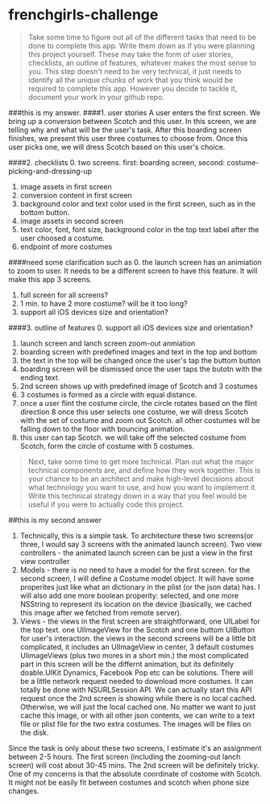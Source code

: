 # frenchgirls-challenge
>Take some time to figure out all of the different tasks that need to be done to complete this app. 
>Write them down as if you were planning this project yourself. These may take the form of user stories, checklists, an outline of features,
>whatever makes the most sense to you. 
>This step doesn't need to be very technical, it just needs to identify all the unique chunks of work that 
>you think would be required to complete this app. However you decide to tackle it, document your work in your github repo.

###this is my answer.
####1. user stories
A user enters the first screen. We bring up a conversion between Scotch and this user. In this screen, we are telling why and what will be the user's task. After this boarding screen finishes, we present this user three costumes to choose from. Once this user picks one, we will dress 
Scotch based on this user's choice. 

####2. checklists
0. two screens. first: boarding screen, second: costume-picking-and-dressing-up
1. image assets in first screen
2. conversion content in first screen
3. background color and text color used in the first screen, such as in the bottom button.
4. image assets in second screen
5. text color, font, font size, background color in the top text label after the user choosed a costume. 
6. endpoint of more costumes

####need some clarification such as 
0. the launch screen has an animiation to zoom to user. It needs to be a different screen to have this feature. It will make this app 3 screens.
1. full screen for all screens? 
2. 1 min. to have 2 more costume? will be it too long?
3. support all iOS devices size and orientation? 

####3. outline of features
0. support all iOS devices size and orientation? 
1. launch screen and lanch screen zoom-out anmiation
2. boarding screen with predefined images and text in the top and bottom
3. the text in the top will be changed once the user's tap the buttom button
4. boarding screen will be dismissed once the user taps the butotn with the ending text.
5. 2nd screen shows up with predefined image of Scotch and 3 costumes 
6. 3 costumes is formed as a circle with equal distance. 
7. once a user flint the costume circle, the circle rotates based on the flint direction
8  once this user selects one costume, we will dress Scotch with the set of costume and zoom out Scotch. all other costumes will be falling down 
to the floor with bouncing animation.
9. this user can tap Scotch. we will take off the selected costume from Scotch, form the circle of costume with 5 costumes. 

>Next, take some time to get more technical. Plan out what the major technical components are, 
>and define how they work together. This is your chance to be an architect and make high-level decisions about what 
>technology you want to use, and how you want to implement it. 
>Write this technical strategy down in a way that you feel would be useful if you were to actually code this project.

##this is my second answer
1. Technically, this is a simple task. To architecture these two screens(or three, I would say 3 screens with the animated launch screen).
Two view controllers  - the animated launch screen can be just a view in the first view controller
2. Models - there is no need to have a model for the first screen. for the second screen, I will define a Costume model object. It will have some 
properites just like what an dictionary in the plist (or the json data) has. I will also add one more boolean properity: selected, and one more NSString to represent
its location on the device (basically, we cached this image after we fetched from remote server).
3. Views - the views in the first screen are straightforward, one UILabel for the top text. one UIImageView for the Scotch and one buttom UIButton 
for user's interaction.
the views in the second screens will be a little bit complicated, it includes an UIImageView in center, 3 default costumes UIimageViews (plus two mores in a short min.)
the most complicated part in this screen will be the differnt animation, but its definitely doable.UIKit Dynamics, Facebook Pop etc can be solutions.
There will be a little network request needed to download more costumes. It can totally be done with NSURLSession API. We can actually start this 
API request once the 2nd screen is showing while there is no local cached. Otherwise, we will just the local cached one. No matter we want to just cache
this image, or with all other json contents, we can write to a text file or plist file for the two extra costumes. The images will be files on the disk.

Since the task is only about these two screens, I estimate it's an assignment between 2-5 hours. The first screen (including the zooming-out 
lanch screen) will cost about 30-45 mins. The 2nd screen will be definitely tricky. One of my concerns is that the absolute coordinate of costome
with Scotch. It might not be easily fit between costumes and scotch when phone size changes. 
